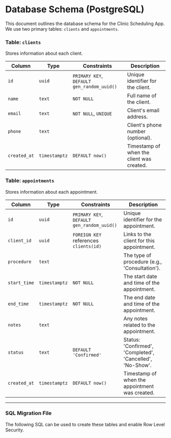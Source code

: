 # Database Schema (PostgreSQL)

This document outlines the database schema for the Clinic Scheduling App. We use two primary tables: `clients` and `appointments`.

### Table: `clients`
Stores information about each client.

| Column | Type | Constraints | Description |
|---|---|---|---|
| `id` | `uuid` | `PRIMARY KEY`, `DEFAULT gen_random_uuid()` | Unique identifier for the client. |
| `name` | `text` | `NOT NULL` | Full name of the client. |
| `email` | `text` | `NOT NULL`, `UNIQUE` | Client's email address. |
| `phone` | `text` | | Client's phone number (optional). |
| `created_at` | `timestamptz` | `DEFAULT now()` | Timestamp of when the client was created. |

### Table: `appointments`
Stores information about each appointment.

| Column | Type | Constraints | Description |
|---|---|---|---|
| `id` | `uuid` | `PRIMARY KEY`, `DEFAULT gen_random_uuid()` | Unique identifier for the appointment. |
| `client_id` | `uuid` | `FOREIGN KEY` references `clients(id)` | Links to the client for this appointment. |
| `procedure` | `text` | | The type of procedure (e.g., 'Consultation'). |
| `start_time` | `timestamptz` | `NOT NULL` | The start date and time of the appointment. |
| `end_time` | `timestamptz` | `NOT NULL` | The end date and time of the appointment. |
| `notes` | `text` | | Any notes related to the appointment. |
| `status` | `text` | `DEFAULT 'Confirmed'` | Status: 'Confirmed', 'Completed', 'Cancelled', 'No-Show'. |
| `created_at` | `timestamptz` | `DEFAULT now()` | Timestamp of when the appointment was created. |

---

### SQL Migration File

The following SQL can be used to create these tables and enable Row Level Security.
